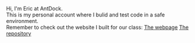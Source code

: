 Hi, I'm Eric at AntDock.  
This is my personal account where I bulid and test code in a safe environment.  
Remember to check out the website I built for our class: [The webpage](https://nflsixer.top) [The repository](https://github.com/nflsixer/nflsixer.github.io)